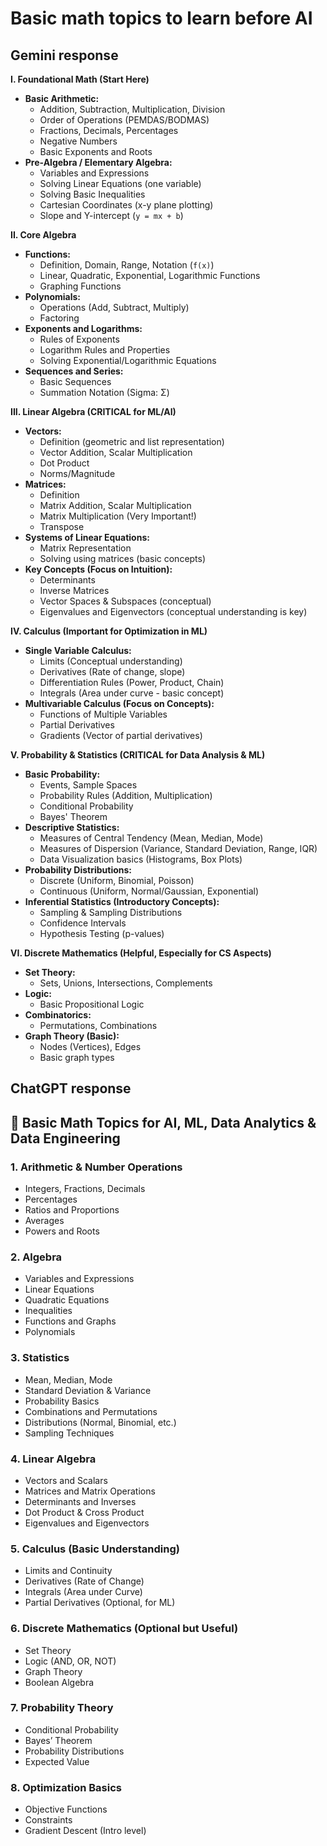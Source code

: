 # Basic math topics to learn before AI

## Gemini response

**I. Foundational Math (Start Here)**

*   **Basic Arithmetic:**
    *   Addition, Subtraction, Multiplication, Division
    *   Order of Operations (PEMDAS/BODMAS)
    *   Fractions, Decimals, Percentages
    *   Negative Numbers
    *   Basic Exponents and Roots
*   **Pre-Algebra / Elementary Algebra:**
    *   Variables and Expressions
    *   Solving Linear Equations (one variable)
    *   Solving Basic Inequalities
    *   Cartesian Coordinates (x-y plane plotting)
    *   Slope and Y-intercept (`y = mx + b`)

**II. Core Algebra**

*   **Functions:**
    *   Definition, Domain, Range, Notation (`f(x)`)
    *   Linear, Quadratic, Exponential, Logarithmic Functions
    *   Graphing Functions
*   **Polynomials:**
    *   Operations (Add, Subtract, Multiply)
    *   Factoring
*   **Exponents and Logarithms:**
    *   Rules of Exponents
    *   Logarithm Rules and Properties
    *   Solving Exponential/Logarithmic Equations
*   **Sequences and Series:**
    *   Basic Sequences
    *   Summation Notation (Sigma: Σ)

**III. Linear Algebra (CRITICAL for ML/AI)**

*   **Vectors:**
    *   Definition (geometric and list representation)
    *   Vector Addition, Scalar Multiplication
    *   Dot Product
    *   Norms/Magnitude
*   **Matrices:**
    *   Definition
    *   Matrix Addition, Scalar Multiplication
    *   Matrix Multiplication (Very Important!)
    *   Transpose
*   **Systems of Linear Equations:**
    *   Matrix Representation
    *   Solving using matrices (basic concepts)
*   **Key Concepts (Focus on Intuition):**
    *   Determinants
    *   Inverse Matrices
    *   Vector Spaces & Subspaces (conceptual)
    *   Eigenvalues and Eigenvectors (conceptual understanding is key)

**IV. Calculus (Important for Optimization in ML)**

*   **Single Variable Calculus:**
    *   Limits (Conceptual understanding)
    *   Derivatives (Rate of change, slope)
    *   Differentiation Rules (Power, Product, Chain)
    *   Integrals (Area under curve - basic concept)
*   **Multivariable Calculus (Focus on Concepts):**
    *   Functions of Multiple Variables
    *   Partial Derivatives
    *   Gradients (Vector of partial derivatives)

**V. Probability & Statistics (CRITICAL for Data Analysis & ML)**

*   **Basic Probability:**
    *   Events, Sample Spaces
    *   Probability Rules (Addition, Multiplication)
    *   Conditional Probability
    *   Bayes' Theorem
*   **Descriptive Statistics:**
    *   Measures of Central Tendency (Mean, Median, Mode)
    *   Measures of Dispersion (Variance, Standard Deviation, Range, IQR)
    *   Data Visualization basics (Histograms, Box Plots)
*   **Probability Distributions:**
    *   Discrete (Uniform, Binomial, Poisson)
    *   Continuous (Uniform, Normal/Gaussian, Exponential)
*   **Inferential Statistics (Introductory Concepts):**
    *   Sampling & Sampling Distributions
    *   Confidence Intervals
    *   Hypothesis Testing (p-values)

**VI. Discrete Mathematics (Helpful, Especially for CS Aspects)**

*   **Set Theory:**
    *   Sets, Unions, Intersections, Complements
*   **Logic:**
    *   Basic Propositional Logic
*   **Combinatorics:**
    *   Permutations, Combinations
*   **Graph Theory (Basic):**
    *   Nodes (Vertices), Edges
    *   Basic graph types


## ChatGPT response

## 📘 Basic Math Topics for AI, ML, Data Analytics & Data Engineering

### 1. **Arithmetic & Number Operations**
- Integers, Fractions, Decimals
- Percentages
- Ratios and Proportions
- Averages
- Powers and Roots

### 2. **Algebra**
- Variables and Expressions
- Linear Equations
- Quadratic Equations
- Inequalities
- Functions and Graphs
- Polynomials

### 3. **Statistics**
- Mean, Median, Mode
- Standard Deviation & Variance
- Probability Basics
- Combinations and Permutations
- Distributions (Normal, Binomial, etc.)
- Sampling Techniques

### 4. **Linear Algebra**
- Vectors and Scalars
- Matrices and Matrix Operations
- Determinants and Inverses
- Dot Product & Cross Product
- Eigenvalues and Eigenvectors

### 5. **Calculus (Basic Understanding)**
- Limits and Continuity
- Derivatives (Rate of Change)
- Integrals (Area under Curve)
- Partial Derivatives (Optional, for ML)

### 6. **Discrete Mathematics (Optional but Useful)**
- Set Theory
- Logic (AND, OR, NOT)
- Graph Theory
- Boolean Algebra

### 7. **Probability Theory**
- Conditional Probability
- Bayes’ Theorem
- Probability Distributions
- Expected Value

### 8. **Optimization Basics**
- Objective Functions
- Constraints
- Gradient Descent (Intro level)
